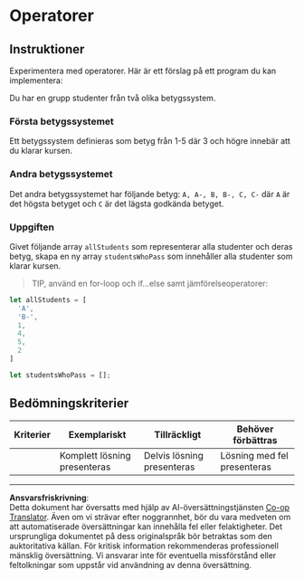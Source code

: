 <!--
CO_OP_TRANSLATOR_METADATA:
{
  "original_hash": "bf62b82567e6f9bdf4abda9ae0ccb64a",
  "translation_date": "2025-08-26T21:42:07+00:00",
  "source_file": "2-js-basics/3-making-decisions/assignment.md",
  "language_code": "sv"
}
-->
# Operatorer

## Instruktioner

Experimentera med operatorer. Här är ett förslag på ett program du kan implementera:

Du har en grupp studenter från två olika betygssystem.

### Första betygssystemet

Ett betygssystem definieras som betyg från 1-5 där 3 och högre innebär att du klarar kursen.

### Andra betygssystemet

Det andra betygssystemet har följande betyg: `A, A-, B, B-, C, C-` där `A` är det högsta betyget och `C` är det lägsta godkända betyget.

### Uppgiften

Givet följande array `allStudents` som representerar alla studenter och deras betyg, skapa en ny array `studentsWhoPass` som innehåller alla studenter som klarar kursen.

> TIP, använd en for-loop och if...else samt jämförelseoperatorer:

```javascript
let allStudents = [
  'A',
  'B-',
  1,
  4,
  5,
  2
]

let studentsWhoPass = [];
```

## Bedömningskriterier

| Kriterier | Exemplariskt                  | Tillräckligt                  | Behöver förbättras              |
| --------- | ----------------------------- | ----------------------------- | ------------------------------- |
|           | Komplett lösning presenteras  | Delvis lösning presenteras    | Lösning med fel presenteras     |

---

**Ansvarsfriskrivning**:  
Detta dokument har översatts med hjälp av AI-översättningstjänsten [Co-op Translator](https://github.com/Azure/co-op-translator). Även om vi strävar efter noggrannhet, bör du vara medveten om att automatiserade översättningar kan innehålla fel eller felaktigheter. Det ursprungliga dokumentet på dess originalspråk bör betraktas som den auktoritativa källan. För kritisk information rekommenderas professionell mänsklig översättning. Vi ansvarar inte för eventuella missförstånd eller feltolkningar som uppstår vid användning av denna översättning.